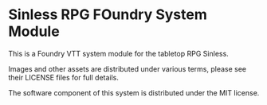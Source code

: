 # Sinless RPG FOundry System Module

This is a Foundry VTT system module for the tabletop RPG Sinless.

Images and other assets are distributed under various terms, please see their LICENSE files for full details.

The software component of this system is distributed under the MIT license.
